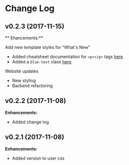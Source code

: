 # Change Log

## v0.2.3 (2017-11-15)

** Ehancements:**

Add new template styles for "What's New"
- Added cheatsheet documentation for `<p></p>` tags [here](cheatsheet.html).
- Added a `blue-text` class [here](cheatsheet.html).

Website updates
- New styling
- Backend refactoring

## v0.2.2 (2017-11-08)

**Enhancements:**

- Added change log

## v0.2.1 (2017-11-08)

**Enhancements:**

- Added version to user css
